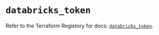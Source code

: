 # `databricks_token`

Refer to the Terraform Registory for docs: [`databricks_token`](https://registry.terraform.io/providers/databricks/databricks/1.28.1/docs/resources/token).
